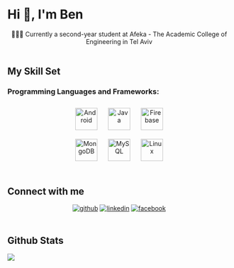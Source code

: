 # **Hi 👋, I'm Ben**  

<div align="center">👨🏻‍🎓 Currently a second-year student at Afeka - The Academic College of Engineering in Tel Aviv</div>   

<br/>  

## My Skill Set  

### Programming Languages and Frameworks:
<div align="center">  
<a href="https://www.android.com/intl/en_in/" target="_blank"><img style="margin: 10px" src="https://upload.wikimedia.org/wikipedia/commons/e/ea/Android_logo_2023_%28stacked%29.svg" alt="Android" height="50" /></a>  
<a href="https://www.java.com/" target="_blank"><img style="margin: 10px" src="https://profilinator.rishav.dev/skills-assets/java-original-wordmark.svg" alt="Java" height="50" /></a>  
<a href="https://firebase.google.com/" target="_blank"><img style="margin: 10px" src="https://upload.wikimedia.org/wikipedia/commons/f/fd/Firebase_Logo_%28No_wordmark%29_%282024-%29.svg" alt="Firebase" height="50" /></a>  
</div>  

<div align="center">  
<a href="https://www.mongodb.com/" target="_blank"><img style="margin: 10px" src="https://profilinator.rishav.dev/skills-assets/mongodb-original-wordmark.svg" alt="MongoDB" height="50" /></a>  
<a href="https://www.mysql.com/" target="_blank"><img style="margin: 10px" src="https://profilinator.rishav.dev/skills-assets/mysql-original-wordmark.svg" alt="MySQL" height="50" /></a>  
<a href="https://www.linux.org/" target="_blank"><img style="margin: 10px" src="https://profilinator.rishav.dev/skills-assets/linux-original.svg" alt="Linux" height="50" /></a>  
</div>  

<br/>  

## Connect with me  
<div align="center">
<a href="https://github.com/BenNoyman" target="_blank"><img style="margin-bottom: 5px" src="https://img.shields.io/badge/github-%2324292e.svg?&style=for-the-badge&logo=github&logoColor=white" alt=github /></a>
<a href="https://linkedin.com/in/ben-noyman" target="_blank"><img style="margin-bottom: 5px" src="https://img.shields.io/badge/linkedin-%231E77B5.svg?&style=for-the-badge&logo=linkedin&logoColor=white" alt=linkedin /></a>
<a href="https://www.facebook.com//ben.noyman.9" target="_blank"><img style="margin-bottom: 5px" src="https://img.shields.io/badge/facebook-%232E87FB.svg?&style=for-the-badge&logo=facebook&logoColor=white" alt=facebook /></a>
</div>
<br/>  

## Github Stats  
<img src="https://github-readme-stats.vercel.app/api/top-langs/?username=BenNoyman&size_weight=0&count_weight=0.5&langs_count=6&hide=javascript,css,HTML,makefile,c%23,C%2B%2B&layout=compact" align="center" />
